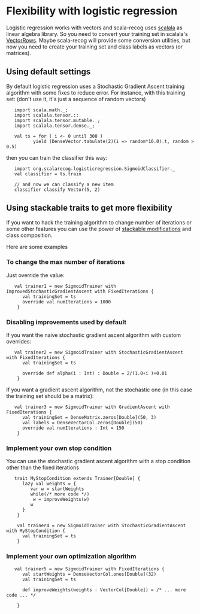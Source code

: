 # Flexibility with logistic regression #

Logistic regression works with vectors and scala-recog uses [scalala](http://github.com/scalala/Scalala) as linear algebra library. So you need to convert your training set in scalala's [VectorRows](http://github.com/scalala/Scalala/wiki/QuickStart).
Maybe scala-recog will provide some conversion utilities, but now you need to create your training set and class labels as vectors (or matrices).

## Using default settings ##
By default logistic regression uses a Stochastic Gradient Ascent training algorithm with some fixes to reduce error.
For instance, with this training set: (don't use it, it's just a sequence of random vectors)

```
   import scala.math._;
   import scalala.tensor.::
   import scalala.tensor.mutable._;
   import scalala.tensor.dense._;

   val ts = for ( i <- 0 until 300 )
          yield (DenseVector.tabulate(2)(i => random*10.0).t, random > 0.5)
```

then you can train the classifier this way:

```
   import org.scalarecog.logisticregression.SigmoidClassifier._
   val classifier = ts.train

   // and now we can classify a new item
   classifier classify Vector(5, 2)
```

## Using stackable traits to get more flexibility ##
If you want to hack the training algorithm to change number of iterations or some other features you can use the power of [stackable modifications](http://www.artima.com/scalazine/articles/stackable_trait_pattern.html) and class composition.

Here are some examples

### To change the max number of iterations ###
Just override the value:
```
   val trainer1 = new SigmoidTrainer with ImprovedStochasticGradientAscent with FixedIterations {
      val trainingSet = ts
      override val numIterations = 1000
    }
```

### Disabling improvements used by default ###
If you want the naive stochastic gradient ascent algorithm with custom overrides:
```
   val trainer2 = new SigmoidTrainer with StochasticGradientAscent with FixedIterations {
      val trainingSet = ts

      override def alpha(i : Int) : Double = 2/(1.0+i )+0.01
    }
```

If you want a gradient ascent algorithm, not the stochastic one (in this case the training set should be a matrix):
```
   val trainer3 = new SigmoidTrainer with GradientAscent with FixedIterations {
      val trainingSet = DenseMatrix.zeros[Double](50, 3)
      val labels = DenseVectorCol.zeros[Double](50)
      override val numIterations : Int = 150
    }
```

### Implement your own stop condition ###
You can use the stochastic gradient ascent algorithm with a stop condition other than the fixed iterations

```
   trait MyStopCondition extends Trainer[Double] {
      lazy val weights = {
         var w = startWeights
         while(/* more code */)
          w = improveWeights(w)
         w
      }
    }

    val trainer4 = new SigmoidTrainer with StochasticGradientAscent with MyStopCondition {
      val trainingSet = ts
    }

```


### Implement your own optimization algorithm ###
```
   val trainer5 = new SigmoidTrainer with FixedIterations {
      val startWeights = DenseVectorCol.ones[Double](32)
      val trainingSet = ts
      
      def improveWeights(weights : VectorCol[Double]) = /* ... more code ... */

    }
```